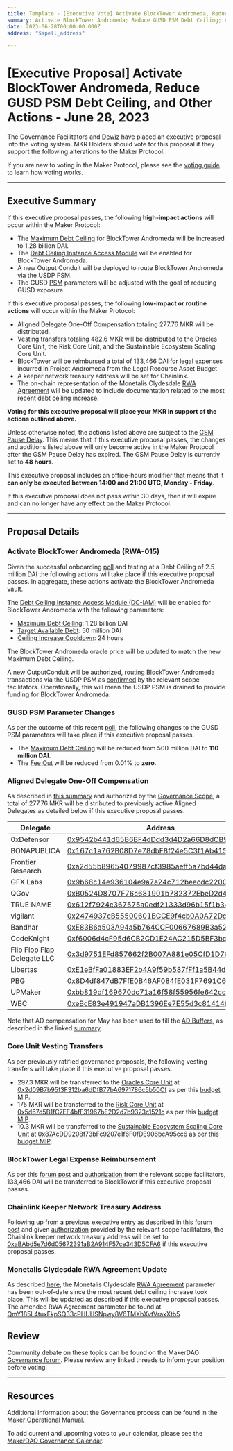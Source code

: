 ```yaml
---
title: Template - [Executive Vote] Activate BlockTower Andromeda, Reduce GUSD PSM Debt Ceiling, and Other Actions - June 28, 2023
summary: Activate BlockTower Andromeda; Reduce GUSD PSM Debt Ceiling; Aligned Delegate One-Off Compensation; Core Unit Vesting Transfers; Reimburse BlockTower Legal Expenses; Add Chainlink keeper network treasury address; Update on-chain Monetalis Clydesdale RWA Agreement. 
date: 2023-06-28T00:00:00.000Z
address: "$spell_address"

---
```

# [Executive Proposal] Activate BlockTower Andromeda, Reduce GUSD PSM Debt Ceiling, and Other Actions - June 28, 2023

The Governance Facilitators and [Dewiz](https://dewiz.xyz/) have placed an executive proposal into the voting system. MKR Holders should vote for this proposal if they support the following alterations to the Maker Protocol.

If you are new to voting in the Maker Protocol, please see the [voting guide](https://manual.makerdao.com/governance/voting-in-makerdao/on-chain-governance) to learn how voting works.

---

## Executive Summary

If this executive proposal passes, the following **high-impact actions** will occur within the Maker Protocol:
- The [Maximum Debt Ceiling](https://manual.makerdao.com/module-index/module-dciam#maximum-debt-ceiling-line) for BlockTower Andromeda will be increased to 1.28 billion DAI.
- The [Debt Ceiling Instance Access Module](https://manual.makerdao.com/module-index/module-dciam) will be enabled for BlockTower Andromeda.
- A new Output Conduit will be deployed to route BlockTower Andromeda via the USDP PSM.
- The GUSD [PSM](https://manual.makerdao.com/module-index/module-psm) parameters will be adjusted with the goal of reducing GUSD exposure.

If this executive proposal passes, the following **low-impact or routine actions** will occur within the Maker Protocol:
- Aligned Delegate One-Off Compensation totaling 277.76 MKR will be distributed.
- Vesting transfers totaling 482.6 MKR will be distributed to the Oracles Core Unit, the Risk Core Unit, and the Sustainable Ecosystem Scaling Core Unit.
- BlockTower will be reimbursed a total of 133,466 DAI for legal expenses incurred in Project Andromeda from the Legal Recourse Asset Budget 
- A keeper network treasury address will be set for Chainlink.
- The on-chain representation of the Monetalis Clydesdale [RWA Agreement](https://manual.makerdao.com/parameter-index/vault-risk/param-rwa-agreement) will be updated to include documentation related to the most recent debt ceiling increase.

**Voting for this executive proposal will place your MKR in support of the actions outlined above.**

Unless otherwise noted, the actions listed above are subject to the [GSM Pause Delay](https://manual.makerdao.com/parameter-index/core/param-gsm-pause-delay). This means that if this executive proposal passes, the changes and additions listed above will only become active in the Maker Protocol after the GSM Pause Delay has expired. The GSM Pause Delay is currently set to **48 hours**.

This executive proposal includes an office-hours modifier that means that it **can only be executed between 14:00 and 21:00 UTC, Monday - Friday**. 

If this executive proposal does not pass within 30 days, then it will expire and can no longer have any effect on the Maker Protocol.

---

## Proposal Details

### Activate BlockTower Andromeda (RWA-015)

Given the successful onboarding [poll](https://vote.makerdao.com/polling/QmbudkVR) and testing at a Debt Ceiling of 2.5 million DAI the following actions will take place if this executive proposal passes. In aggregate, these actions activate the BlockTower Andromeda vault.

The [Debt Ceiling Instance Access Module (DC-IAM)](https://manual.makerdao.com/module-index/module-dciam) will be enabled for BlockTower Andromeda with the following parameters:
* [Maximum Debt Ceiling](https://manual.makerdao.com/module-index/module-dciam#maximum-debt-ceiling-line): 1.28 billion DAI
* [Target Available Debt](https://manual.makerdao.com/module-index/module-dciam#target-available-debt-gap): 50 million DAI
* [Ceiling Increase Cooldown](https://manual.makerdao.com/module-index/module-dciam#ceiling-increase-cooldown-ttl): 24 hours

The BlockTower Andromeda oracle price will be updated to match the new Maximum Debt Ceiling.

A new OutputConduit will be authorized, routing BlockTower Andromeda transactions via the USDP PSM as [confirmed](https://forum.makerdao.com/t/consolidated-action-items-for-2023-06-28-executive/21187/2) by the relevant scope facilitators. Operationally, this will mean the USDP PSM is drained to provide funding for BlockTower Andromeda.

### GUSD PSM Parameter Changes

As per the outcome of this recent [poll](https://vote.makerdao.com/polling/QmaXg3JT#poll-detail), the following changes to the GUSD PSM parameters will take place if this executive proposal passes.

* The [Maximum Debt Ceiling](https://manual.makerdao.com/module-index/module-dciam#maximum-debt-ceiling-line) will be reduced from 500 million DAI to **110 million DAI**. 
* The [Fee Out](https://manual.makerdao.com/module-index/module-psm#fee-out-tout) will be reduced from 0.01% to **zero**. 

### Aligned Delegate One-Off Compensation

As described in [this summary](https://forum.makerdao.com/t/aligned-delegate-compensation-for-may-2023/21197) and authorized by the [Governance Scope](https://mips.makerdao.com/mips/details/MIP113#12-scope-bootstrapping), a total of 277.76 MKR will be distributed to previously active Aligned Delegates as detailed below if this executive proposal passes.

| Delegate | Address | Amount |
|---|---|---|
| 0xDefensor | [0x9542b441d65B6BF4dDdd3d4D2a66D8dCB9EE07a9](https://etherscan.io/address/0x9542b441d65B6BF4dDdd3d4D2a66D8dCB9EE07a9) | 29.76 |
| BONAPUBLICA | [0x167c1a762B08D7e78dbF8f24e5C3f1Ab415021D3](https://etherscan.io/address/0x167c1a762B08D7e78dbF8f24e5C3f1Ab415021D3) | 29.76 |
| Frontier Research | [0xa2d55b89654079987cf3985aeff5a7bd44da15a8](https://etherscan.io/address/0xa2d55b89654079987cf3985aeff5a7bd44da15a8) | 29.76 |
| GFX Labs | [0x9b68c14e936104e9a7a24c712beecdc220002984](https://etherscan.io/address/0x9b68c14e936104e9a7a24c712beecdc220002984) | 29.76 |
| QGov | [0xB0524D8707F76c681901b782372EbeD2d4bA28a6](https://etherscan.io/address/0xB0524D8707F76c681901b782372EbeD2d4bA28a6) | 29.76 |
| TRUE NAME | [0x612f7924c367575a0edf21333d96b15f1b345a5d](https://etherscan.io/address/0x612f7924c367575a0edf21333d96b15f1b345a5d) | 29.76 |
| vigilant | [0x2474937cB55500601BCCE9f4cb0A0A72Dc226F61](https://etherscan.io/address/0x2474937cB55500601BCCE9f4cb0A0A72Dc226F61) | 29.76 |
| Bandhar | [0xE83B6a503A94a5b764CCF00667689B3a522ABc21](https://etherscan.io/address/0xE83B6a503A94a5b764CCF00667689B3a522ABc21) | 9.92 |
| CodeKnight | [0xf6006d4cF95d6CB2CD1E24AC215D5BF3bca81e7D](https://etherscan.io/address/0xf6006d4cF95d6CB2CD1E24AC215D5BF3bca81e7D) | 9.92 |
| Flip Flop Flap Delegate LLC | [0x3d9751EFd857662f2B007A881e05CfD1D7833484](https://etherscan.io/address/0x3d9751EFd857662f2B007A881e05CfD1D7833484) | 9.92 |
| Libertas | [0xE1eBfFa01883EF2b4A9f59b587fFf1a5B44dbb2f](https://etherscan.io/address/0xE1eBfFa01883EF2b4A9f59b587fFf1a5B44dbb2f) | 9.92 |
| PBG | [0x8D4df847dB7FfE0B46AF084fE031F7691C6478c2](https://etherscan.io/address/0x8D4df847dB7FfE0B46AF084fE031F7691C6478c2) | 9.92 |
| UPMaker | [0xbb819df169670dc71a16f58f55956fe642cc6bcd](https://etherscan.io/address/0xbb819df169670dc71a16f58f55956fe642cc6bcd) | 9.92 |
| WBC | [0xeBcE83e491947aDB1396Ee7E55d3c81414fB0D47](https://etherscan.io/address/0xeBcE83e491947aDB1396Ee7E55d3c81414fB0D47) | 9.92 |

Note that AD compensation for May has been used to fill the [AD Buffers](https://mips.makerdao.com/mips/details/MIP101#2-6-3-4-ad-buffer-the-ad-buffer-is-an-account-of-mkr-that-builds-up-when-an-ad-achieves-an-income-rank-of-either-pd-or-rd-the-initial-income-that-the-ad-earns-accumulates-in-the-ad-buffer-until-it-contains-1-month-s-worth-of-income-at-that-point-the-ad-income-starts-paying-out-the-to-account-that-controls-the-ad-pdm-), as described in the linked [summary](https://forum.makerdao.com/t/aligned-delegate-compensation-for-may-2023/21197). 

### Core Unit Vesting Transfers

As per previously ratified governance proposals, the following vesting transfers will take place if this executive proposal passes.

* 297.3 MKR will be transferred to the [Oracles Core Unit](https://mips.makerdao.com/mips/details/MIP39c2SP13) at  [0x2d09B7b95f3F312ba6dDfB77bA6971786c5b50Cf](https://etherscan.io/address/0x2d09B7b95f3F312ba6dDfB77bA6971786c5b50Cf) as per this [budget MIP](https://mips.makerdao.com/mips/details/MIP40c3SP75#mkr-vesting).
* 175 MKR will be transferred to the [Risk Core Unit](https://mips.makerdao.com/mips/details/MIP39c2SP2) at [0x5d67d5B1fC7EF4bfF31967bE2D2d7b9323c1521c](https://etherscan.io/address/0x5d67d5B1fC7EF4bfF31967bE2D2d7b9323c1521c) as per this [budget MIP](https://mips.makerdao.com/mips/details/MIP40c3SP25#mkr-vesting-schedule).
* 10.3 MKR will be transferred to the [Sustainable Ecosystem Scaling Core Unit](https://mips.makerdao.com/mips/details/MIP39c2SP10) at [0x87AcDD9208f73bFc9207e1f6F0fDE906bcA95cc6](https://etherscan.io/address/0x87AcDD9208f73bFc9207e1f6F0fDE906bcA95cc6) as per this [budget MIP](https://mips.makerdao.com/mips/details/MIP40c3SP17).

### BlockTower Legal Expense Reimbursement

As per this [forum post](https://forum.makerdao.com/t/project-andromeda-legal-expenses/20984) and [authorization](https://forum.makerdao.com/t/consolidated-action-items-for-2023-06-28-executive/21187/2) from the relevant scope facilitators, 133,466 DAI will be transferred to BlockTower if this executive proposal passes.

### Chainlink Keeper Network Treasury Address

Following up from a previous executive entry as described in this [forum post](https://forum.makerdao.com/t/poll-notice-keeper-network-follow-up-updates/21056) and given [authorization](https://forum.makerdao.com/t/consolidated-action-items-for-2023-06-28-executive/21187/2) provided by the relevant scope facilitators, the Chainlink keeper network treasury address will be set to [0xaBAbd5e7d6d05672391aB2A914F57ce343D5CFA6](https://etherscan.io/address/0xaBAbd5e7d6d05672391aB2A914F57ce343D5CFA6) if this executive proposal passes.

### Monetalis Clydesdale RWA Agreement Update

As described [here](https://forum.makerdao.com/t/consolidated-action-items-for-2023-06-28-executive/21187), the Monetalis Clydesdale [RWA Agreement](https://manual.makerdao.com/parameter-index/vault-risk/param-rwa-agreement) parameter has been out-of-date since the most recent debt ceiling increase took place. This will be updated as described if this executive proposal passes. The amended RWA Agreement parameter be found at [QmY185L4tuxFkpSQ33cPHUHSNpwy8V6TMXbXvtVraxXtb5](https://jade-ltd-quail-880.mypinata.cloud/ipfs/QmY185L4tuxFkpSQ33cPHUHSNpwy8V6TMXbXvtVraxXtb5).

## Review

Community debate on these topics can be found on the MakerDAO [Governance forum](https://forum.makerdao.com/). Please review any linked threads to inform your position before voting.

---

## Resources

Additional information about the Governance process can be found in the [Maker Operational Manual](https://manual.makerdao.com).

To add current and upcoming votes to your calendar, please see the [MakerDAO Governance Calendar](https://manual.makerdao.com/makerdao/calendars/governance-calendar).